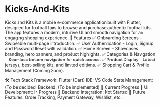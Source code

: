 # Kicks-And-Kits
Kicks and Kits is a mobile e-commerce application built with Flutter, designed for football fans to browse and purchase authentic football kits. The app features a modern, intuitive UI and smooth navigation for an engaging shopping experience.
🚀 Features
✅ Onboarding Screens – Swipeable multi-page introduction.
✅ User Authentication – Login, Signup, and Password Reset with validation.
✅ Home Screen – Showcases branding, hero banners, and product highlights.
✅ Categories & Navigation – Seamless bottom navigation for quick access.
✅ Product Display – Latest jerseys, best-selling kits, and limited editions.
✅ Shopping Cart & Profile Management (Coming Soon).

🛠 Tech Stack
Framework: Flutter (Dart)
IDE: VS Code
State Management: (To be decided)
Backend: (To be implemented)
🎨 Current Progress
🔹 UI Development: In Progress
🔹 Backend Integration: Not Started
🔹 Future Features: Order Tracking, Payment Gateway, Wishlist, etc.
